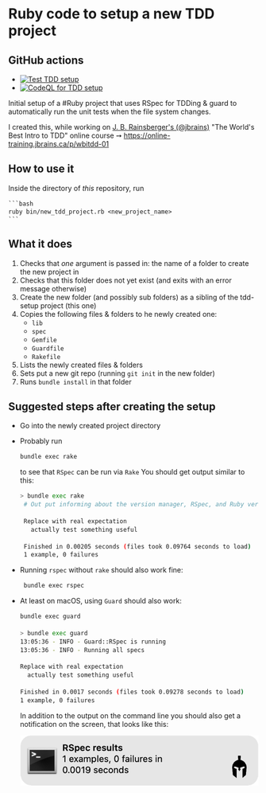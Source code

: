 # Ruby code to setup a new TDD project

## GitHub actions

* [![Test TDD setup](https://github.com/s2k/tdd-setup/actions/workflows/ruby_test.yml/badge.svg)](https://github.com/s2k/tdd-setup/actions/workflows/ruby_test.yml)
* [![CodeQL for TDD setup](https://github.com/s2k/tdd-setup/actions/workflows/codeql-analysis.yml/badge.svg)](https://github.com/s2k/tdd-setup/actions/workflows/codeql-analysis.yml)

Initial setup of a #Ruby project that uses RSpec for TDDing & guard to automatically run the unit tests when the file system changes.

I created this, while working on [J. B. Rainsberger's (@jbrains)](https://twitter.com/jbrains) "The World's Best Intro to TDD" online course ➙ https://online-training.jbrains.ca/p/wbitdd-01

## How to use it

Inside the directory of _this_ repository, run

    ```bash
    ruby bin/new_tdd_project.rb <new_project_name>
    ```

## What it does

1. Checks that _one_ argument is passed in: the name of a folder to create the new project in
2. Checks that this folder does not yet exist (and exits with an error message otherwise)
3. Create the new folder (and possibly sub folders) as a sibling of the tdd-setup project (this one)
4. Copies the following files & folders to he newly created one:
   * `lib`
   * `spec`
   * `Gemfile`
   * `Guardfile`
   * `Rakefile`
5. Lists the newly created files & folders
6. Sets put a new git repo (running `git init` in the new folder)
7. Runs `bundle install` in that folder

## Suggested steps after creating the setup

* Go into the newly created project directory
* Probably run
  ```bash
  bundle exec rake
  ```
  to see that `RSpec` can be run via `Rake`
  You should get output similar to this:
  ```bash
  > bundle exec rake
   # Out put informing about the version manager, RSpec, and Ruby versions used
   
   Replace with real expectation
     actually test something useful

   Finished in 0.00205 seconds (files took 0.09764 seconds to load)
   1 example, 0 failures
  ```
* Running `rspec` without `rake` should also work fine:
  ```bash
   bundle exec rspec
  ```
* At least on macOS, using `Guard` should also work:
  ```bash
  bundle exec guard

  > bundle exec guard
  13:05:36 - INFO - Guard::RSpec is running
  13:05:36 - INFO - Running all specs

  Replace with real expectation
    actually test something useful

  Finished in 0.0017 seconds (files took 0.09278 seconds to load)
  1 example, 0 failures
  ```

  In addition to the output on the command line you should also get a notification on the screen, that looks like this:
  
  ![RSpec notification from Guard](images/rspec-results-from-guard.jpg)
